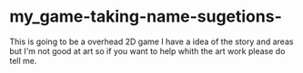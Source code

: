 # my_game-taking-name-sugetions-
This is going to be a overhead 2D game I have a idea of the story and areas but I'm not good at art so if you want to help whith the art work please do tell me.

